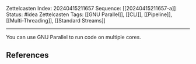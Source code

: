 Zettelcasten Index: 20240415211657
Sequence: [[20240415211657-a]]
Status: #idea
Zettelcasten Tags: [[GNU Parallel]], [[CLI]], [[Pipeline]], [[Multi-Threading]], [[Standard Streams]]

---

You can use GNU Parallel to run code on multiple cores.
## References